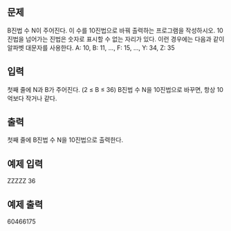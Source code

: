 ## 문제
B진법 수 N이 주어진다. 이 수를 10진법으로 바꿔 출력하는 프로그램을 작성하시오. 10진법을 넘어가는 진법은 숫자로 표시할 수 없는 자리가 있다. 이런 경우에는 다음과 같이 알파벳 대문자를 사용한다. A: 10, B: 11, ..., F: 15, ..., Y: 34, Z: 35

## 입력
첫째 줄에 N과 B가 주어진다. (2 ≤ B ≤ 36)
B진법 수 N을 10진법으로 바꾸면, 항상 10억보다 작거나 같다.

## 출력
첫째 줄에 B진법 수 N을 10진법으로 출력한다.
## 예제 입력
ZZZZZ 36
## 예제 출력
60466175